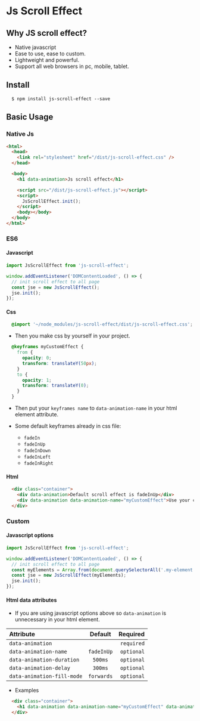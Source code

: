 # Js Scroll Effect

## Why JS scroll effect?

- Native javascript
- Ease to use, ease to custom.
- Lightweight and powerful.
- Support all web browsers in pc, mobile, tablet.

## Install

```
  $ npm install js-scroll-effect --save
```

## Basic Usage

### Native Js

```html
<html>
  <head>
    <link rel="stylesheet" href="/dist/js-scroll-effect.css" />
  </head>

  <body>
    <h1 data-animation>Js scroll effect</h1>

    <script src="/dist/js-scroll-effect.js"></script>
    <script>
      JsScrollEffect.init();
    </script>
    <body></body>
  </body>
</html>
```

### ES6

#### Javascript

```javascript
import JsScrollEffect from 'js-scroll-effect';

window.addEventListener('DOMContentLoaded', () => {
  // init scroll effect to all page
  const jse = new JsScrollEffect();
  jse.init();
});
```

#### Css

```Css
  @import '~/node_modules/js-scroll-effect/dist/js-scroll-effect.css';
```

- Then you make css by yourself in your project.

```Css
  @keyframes myCustomEffect {
    from {
      opacity: 0;
      transform: translateY(50px);
    }
    to {
      opacity: 1;
      transform: translateY(0);
    }
  }
```

- Then put your `keyframes name` to `data-animation-name` in your html element attribute.

- Some default keyframes already in css file:

  - `fadeIn`
  - `fadeInUp`
  - `fadeInDown`
  - `fadeInLeft`
  - `fadeInRight`

#### Html

```Html
  <div class="container">
    <div data-animation>Default scroll effect is fadeInUp</div>
    <div data-animation data-animation-name="myCustomEffect">Use your custom effect</div>
  </div>
```

### Custom

#### Javascript options

```javascript
import JsScrollEffect from 'js-scroll-effect';

window.addEventListener('DOMContentLoaded', () => {
  // init scroll effect to all page
  const myElements = Array.from(document.querySelectorAll('.my-element'));
  const jse = new JsScrollEffect(myElements);
  jse.init();
});
```

#### Html data attributes

- If you are using javascript options above so `data-animation` is unnecessary in your html element.

| Attribute                  |  Default   |   Required |
| :------------------------- | :--------: | ---------: |
| `data-animation`           |            | `required` |
| `data-animation-name`      | `fadeInUp` | `optional` |
| `data-animation-duration`  |  `500ms`   | `optional` |
| `data-animation-delay`     |  `300ms`   | `optional` |
| `data-animation-fill-mode` | `forwards` | `optional` |

- Examples

```Html
  <div class="container">
    <h1 data-animation data-animation-name="myCustomEffect" data-animation-duration="1000ms" data-animation-delay="500ms">Use data attributes to control your effect</h1>
  </div>
```
